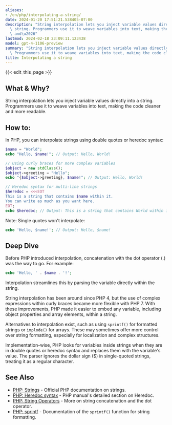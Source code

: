 ```yaml
---
aliases:
- /en/php/interpolating-a-string/
date: 2024-01-20 17:51:21.538405-07:00
description: "String interpolation lets you inject variable values directly into a\
  \ string. Programmers use it to weave variables into text, making the code cleaner\
  \ and\u2026"
lastmod: 2024-02-18 23:09:11.123438
model: gpt-4-1106-preview
summary: "String interpolation lets you inject variable values directly into a string.\
  \ Programmers use it to weave variables into text, making the code cleaner and\u2026"
title: Interpolating a string
---
```


{{< edit_this_page >}}

## What & Why?

String interpolation lets you inject variable values directly into a string. Programmers use it to weave variables into text, making the code cleaner and more readable.

## How to:

In PHP, you can interpolate strings using double quotes or heredoc syntax:

```php
$name = "World";
echo "Hello, $name!"; // Output: Hello, World!

// Using curly braces for more complex variables
$object = new stdClass();
$object->greeting = "Hello";
echo "{$object->greeting}, $name!"; // Output: Hello, World!

// Heredoc syntax for multi-line strings
$heredoc = <<<EOT
This is a string that contains $name within it.
You can write as much as you want here.
EOT;
echo $heredoc; // Output: This is a string that contains World within it.
```

Note: Single quotes won't interpolate:

```php
echo 'Hello, $name!'; // Output: Hello, $name!
```

## Deep Dive

Before PHP introduced interpolation, concatenation with the dot operator (.) was the way to go. For example:

```php
echo 'Hello, ' . $name . '!';
```

Interpolation streamlines this by parsing the variable directly within the string.

String interpolation has been around since PHP 4, but the use of complex expressions within curly braces became more flexible with PHP 7. With these improvements, PHP made it easier to embed any variable, including object properties and array elements, within a string.

Alternatives to interpolation exist, such as using `sprintf()` for formatted strings or `implode()` for arrays. These may sometimes offer more control over string formatting, especially for localization and complex structures.

Implementation-wise, PHP looks for variables inside strings when they are in double quotes or heredoc syntax and replaces them with the variable's value. The parser ignores the dollar sign ($) in single-quoted strings, treating it as a regular character.

## See Also

- [PHP: Strings](http://php.net/manual/en/language.types.string.php) - Official PHP documentation on strings.
- [PHP: Heredoc syntax](https://www.php.net/manual/en/language.types.string.php#language.types.string.syntax.heredoc) - PHP manual's detailed section on Heredoc.
- [PHP: String Operators](https://www.php.net/manual/en/language.operators.string.php) - More on string concatenation and the dot operator.
- [PHP: sprintf](https://www.php.net/manual/en/function.sprintf.php) - Documentation of the `sprintf()` function for string formatting.
